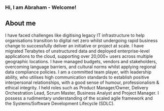 ### Hi, I am Abraham - Welcome!

## About me
I have faced challenges like digitising legacy IT infrastructure to help organisations transition to digital net zero whilst undergoing rapid business change to successfully deliver an initiative or project at scale. I have migrated Terabytes of unstructured data and deployed enterprise-level applications to the cloud, supporting over 20,000+ users across multiple geographic locations. I have managed budgets, vendors and stakeholders, overcoming language barriers, and cultural norms whilst applying regional data compliance policies. I am a committed team player, with leadership ability, who utilises high communication standards to establish positive interpersonal relationships, with a good sense of humour, professionalism & ethical integrity. I held roles such as Product Manager/Owner, Delivery Orchestration Lead, Scrum Master, Business Analyst and Project Manager. I possess a rudimentary understanding of the scaled agile framework and the Systems/Software Development Lifecycle (SDLC).
<!--
**ReturnOfAbs/ReturnOfAbs** is a ✨ _special_ ✨ repository because its `README.md` (this file) appears on your GitHub profile.

Here are some ideas to get you started:

- 🔭 I’m currently working on ...
- 🌱 I’m currently learning ...
- 👯 I’m looking to collaborate on ...
- 🤔 I’m looking for help with ...
- 💬 Ask me about ...
- 📫 How to reach me: ...
- 😄 Pronouns: ...
- ⚡ Fun fact: ...
-->
